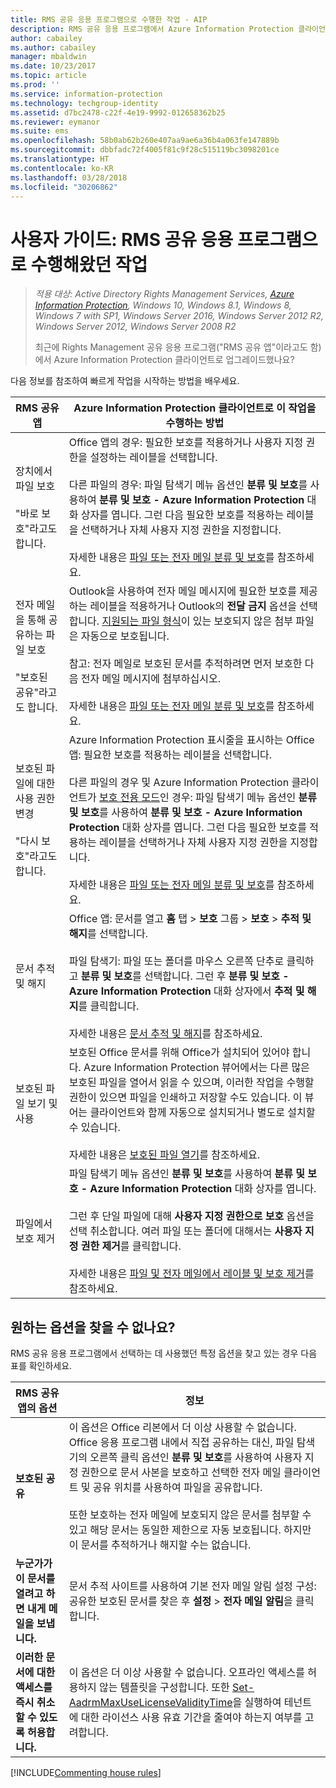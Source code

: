 ```yaml
---
title: RMS 공유 응용 프로그램으로 수행한 작업 - AIP
description: RMS 공유 응용 프로그램에서 Azure Information Protection 클라이언트로 업그레이드한 사용자를 위한 지침입니다.
author: cabailey
ms.author: cabailey
manager: mbaldwin
ms.date: 10/23/2017
ms.topic: article
ms.prod: ''
ms.service: information-protection
ms.technology: techgroup-identity
ms.assetid: d7bc2478-c22f-4e19-9992-012658362b25
ms.reviewer: eymanor
ms.suite: ems
ms.openlocfilehash: 58b0ab62b260e407aa9ae6a36b4a063fe147889b
ms.sourcegitcommit: dbbfadc72f4005f81c9f28c515119bc3098201ce
ms.translationtype: HT
ms.contentlocale: ko-KR
ms.lasthandoff: 03/28/2018
ms.locfileid: "30206862"
---
```

# <a name="user-guide-tasks-that-you-used-to-do-with-the-rms-sharing-application"></a>사용자 가이드: RMS 공유 응용 프로그램으로 수행해왔던 작업

>*적용 대상: Active Directory Rights Management Services, [Azure Information Protection](https://azure.microsoft.com/pricing/details/information-protection), Windows 10, Windows 8.1, Windows 8, Windows 7 with SP1, Windows Server 2016, Windows Server 2012 R2, Windows Server 2012, Windows Server 2008 R2*
>
>최근에 Rights Management 공유 응용 프로그램("RMS 공유 앱"이라고도 함)에서 Azure Information Protection 클라이언트로 업그레이드했나요? 

다음 정보를 참조하여 빠르게 작업을 시작하는 방법을 배우세요.

|RMS 공유 앱|Azure Information Protection 클라이언트로 이 작업을 수행하는 방법
|-----------|--------------------|
|장치에서 파일 보호 <br /><br />"바로 보호"라고도 합니다.|Office 앱의 경우: 필요한 보호를 적용하거나 사용자 지정 권한을 설정하는 레이블을 선택합니다.<br /><br />다른 파일의 경우: 파일 탐색기 메뉴 옵션인 **분류 및 보호**를 사용하여 **분류 및 보호 - Azure Information Protection** 대화 상자를 엽니다. 그런 다음 필요한 보호를 적용하는 레이블을 선택하거나 자체 사용자 지정 권한을 지정합니다. <br /><br />자세한 내용은 [파일 또는 전자 메일 분류 및 보호](client-classify-protect.md)를 참조하세요.
|전자 메일을 통해 공유하는 파일 보호 <br /><br />"보호된 공유"라고도 합니다.|Outlook을 사용하여 전자 메일 메시지에 필요한 보호를 제공하는 레이블을 적용하거나 Outlook의 **전달 금지** 옵션을 선택합니다. [지원되는 파일 형식](https://support.office.com/article/bb643d33-4a3f-4ac7-9770-fd50d95f58dc#FileTypesforIRM)이 있는 보호되지 않은 첨부 파일은 자동으로 보호됩니다.<br /><br />참고: 전자 메일로 보호된 문서를 추적하려면 먼저 보호한 다음 전자 메일 메시지에 첨부하십시오.<br /><br />자세한 내용은 [파일 또는 전자 메일 분류 및 보호](client-classify-protect.md)를 참조하세요.
|보호된 파일에 대한 사용 권한 변경 <br /><br />"다시 보호"라고도 합니다.|Azure Information Protection 표시줄을 표시하는 Office 앱: 필요한 보호를 적용하는 레이블을 선택합니다.<br /><br />다른 파일의 경우 및 Azure Information Protection 클라이언트가 [보호 전용 모드](client-protection-only-mode.md)인 경우: 파일 탐색기 메뉴 옵션인 **분류 및 보호**를 사용하여 **분류 및 보호 - Azure Information Protection** 대화 상자를 엽니다. 그런 다음 필요한 보호를 적용하는 레이블을 선택하거나 자체 사용자 지정 권한을 지정합니다.<br /><br />자세한 내용은 [파일 또는 전자 메일 분류 및 보호](client-classify-protect.md)를 참조하세요.
|문서 추적 및 해지|Office 앱: 문서를 열고 **홈** 탭 > **보호** 그룹 > **보호** > **추적 및 해지**를 선택합니다.<br /><br />파일 탐색기: 파일 또는 폴더를 마우스 오른쪽 단추로 클릭하고 **분류 및 보호**를 선택합니다. 그런 후 **분류 및 보호 - Azure Information Protection** 대화 상자에서 **추적 및 해지**를 클릭합니다. <br /><br />자세한 내용은 [문서 추적 및 해지](client-track-revoke.md)를 참조하세요.
|보호된 파일 보기 및 사용|보호된 Office 문서를 위해 Office가 설치되어 있어야 합니다. Azure Information Protection 뷰어에서는 다른 많은 보호된 파일을 열어서 읽을 수 있으며, 이러한 작업을 수행할 권한이 있으면 파일을 인쇄하고 저장할 수도 있습니다. 이 뷰어는 클라이언트와 함께 자동으로 설치되거나 별도로 설치할 수 있습니다.<br /><br />자세한 내용은 [보호된 파일 열기](client-view-use-files.md)를 참조하세요.
|파일에서 보호 제거|파일 탐색기 메뉴 옵션인 **분류 및 보호**를 사용하여 **분류 및 보호 - Azure Information Protection** 대화 상자를 엽니다. <br /><br />그런 후 단일 파일에 대해 **사용자 지정 권한으로 보호** 옵션을 선택 취소합니다. 여러 파일 또는 폴더에 대해서는 **사용자 지정 권한 제거**를 클릭합니다.<br /><br />자세한 내용은 [파일 및 전자 메일에서 레이블 및 보호 제거](client-remove-label-protection.md)를 참조하세요.|

## <a name="cant-find-the-option-youre-looking-for"></a>원하는 옵션을 찾을 수 없나요?

RMS 공유 응용 프로그램에서 선택하는 데 사용했던 특정 옵션을 찾고 있는 경우 다음 표를 확인하세요.

|RMS 공유 앱의 옵션|정보
|-----------|--------------------|
|**보호된 공유**|이 옵션은 Office 리본에서 더 이상 사용할 수 없습니다. Office 응용 프로그램 내에서 직접 공유하는 대신, 파일 탐색기의 오른쪽 클릭 옵션인 **분류 및 보호**를 사용하여 사용자 지정 권한으로 문서 사본을 보호하고 선택한 전자 메일 클라이언트 및 공유 위치를 사용하여 파일을 공유합니다. <br /><br /> 또한 보호하는 전자 메일에 보호되지 않은 문서를 첨부할 수 있고 해당 문서는 동일한 제한으로 자동 보호됩니다. 하지만 이 문서를 추적하거나 해지할 수는 없습니다.
|**누군가가 이 문서를 열려고 하면 내게 메일을 보냅니다.**|문서 추적 사이트를 사용하여 기본 전자 메일 알림 설정 구성: 공유한 보호된 문서를 찾은 후 **설정** > **전자 메일 알림**을 클릭합니다.
|**이러한 문서에 대한 액세스를 즉시 취소할 수 있도록 허용합니다.**|이 옵션은 더 이상 사용할 수 없습니다. 오프라인 액세스를 허용하지 않는 템플릿을 구성합니다. 또한 [Set-AadrmMaxUseLicenseValidityTime](/powershell/aadrm/vlatest/set-aadrmmaxuselicensevaliditytime)을 실행하여 테넌트에 대한 라이선스 사용 유효 기간을 줄여야 하는지 여부를 고려합니다.







[!INCLUDE[Commenting house rules](../includes/houserules.md)]  
